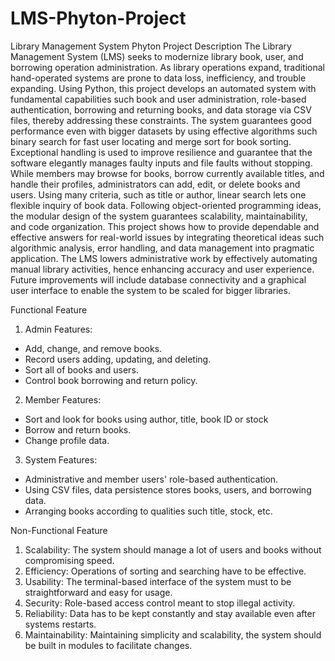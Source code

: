 # LMS-Phyton-Project
Library Management System Phyton Project
Description
The Library Management System (LMS) seeks to modernize library book, user, and borrowing operation administration. As library operations expand, traditional hand-operated systems are prone to data loss, inefficiency, and trouble expanding. Using Python, this project develops an automated system with fundamental capabilities such book and user administration, role-based authentication, borrowing and returning books, and data storage via CSV files, thereby addressing these constraints. The system guarantees good performance even with bigger datasets by using effective algorithms such binary search for fast user locating and merge sort for book sorting. Exceptional handling is used to improve resilience and guarantee that the software elegantly manages faulty inputs and file faults without stopping. While members may browse for books, borrow currently available titles, and handle their profiles, administrators can add, edit, or delete books and users. Using many criteria, such as title or author, linear search lets one flexible inquiry of book data. Following object-oriented programming ideas, the modular design of the system guarantees scalability, maintainability, and code organization. This project shows how to provide dependable and effective answers for real-world issues by integrating theoretical ideas such algorithmic analysis, error handling, and data management into pragmatic application. The LMS lowers administrative work by effectively automating manual library activities, hence enhancing accuracy and user experience. Future improvements will include database connectivity and a graphical user interface to enable the system to be scaled for bigger libraries.

Functional Feature
1.	Admin Features: 
-	Add, change, and remove books.
-	Record users adding, updating, and deleting.
-	Sort all of books and users.
-	Control book borrowing and return policy.
2.	Member Features: 
-	Sort and look for books using author, title, book ID or stock
-	Borrow and return books.
-	Change profile data.
3.	System Features: 
-	Administrative and member users' role-based authentication.
-	Using CSV files, data persistence stores books, users, and borrowing data.
-	Arranging books according to qualities such title, stock, etc.

Non-Functional Feature
1.	Scalability: The system should manage a lot of users and books without compromising speed.
2.	Efficiency: Operations of sorting and searching have to be effective.
3.	Usability: The terminal-based interface of the system must to be straightforward and easy for usage.
4.	Security: Role-based access control meant to stop illegal activity.
5.	Reliability: Data has to be kept constantly and stay available even after systems restarts.
6.	Maintainability: Maintaining simplicity and scalability, the system should be built in modules to facilitate changes.
